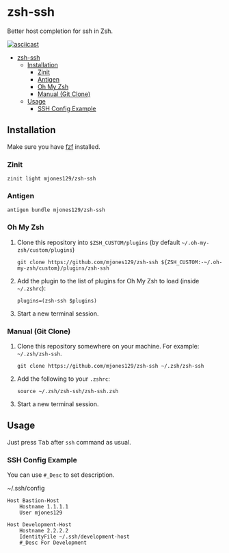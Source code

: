 # zsh-ssh

Better host completion for ssh in Zsh.

[![asciicast](https://asciinema.org/a/381405.svg)](https://asciinema.org/a/381405)

- [zsh-ssh](#zsh-ssh)
    - [Installation](#installation)
        - [Zinit](#zinit)
        - [Antigen](#antigen)
        - [Oh My Zsh](#oh-my-zsh)
        - [Manual (Git Clone)](#manual-git-clone)
    - [Usage](#usage)
        - [SSH Config Example](#ssh-config-example)

## Installation

Make sure you have [fzf](https://github.com/junegunn/fzf) installed.

### Zinit

```shell
zinit light mjones129/zsh-ssh
```

### Antigen

```shell
antigen bundle mjones129/zsh-ssh
```

### Oh My Zsh

1. Clone this repository into `$ZSH_CUSTOM/plugins` (by default `~/.oh-my-zsh/custom/plugins`)

    ```shell
    git clone https://github.com/mjones129/zsh-ssh ${ZSH_CUSTOM:-~/.oh-my-zsh/custom}/plugins/zsh-ssh
    ```

2. Add the plugin to the list of plugins for Oh My Zsh to load (inside `~/.zshrc`):

    ```shell
    plugins=(zsh-ssh $plugins)
    ```

3. Start a new terminal session.

### Manual (Git Clone)

1. Clone this repository somewhere on your machine. For example: `~/.zsh/zsh-ssh`.

    ```shell
    git clone https://github.com/mjones129/zsh-ssh ~/.zsh/zsh-ssh
    ```

2. Add the following to your `.zshrc`:

    ```shell
    source ~/.zsh/zsh-ssh/zsh-ssh.zsh
    ```

3. Start a new terminal session.

## Usage

Just press <kbd>Tab</kbd> after `ssh` command as usual.

### SSH Config Example

You can use `#_Desc` to set description.

~/.ssh/config

```text
Host Bastion-Host
    Hostname 1.1.1.1
    User mjones129

Host Development-Host
    Hostname 2.2.2.2
    IdentityFile ~/.ssh/development-host
    #_Desc For Development
```

